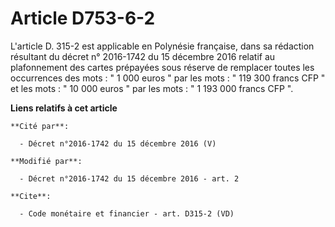 # Article D753-6-2

L'article D. 315-2 est applicable en Polynésie française, dans sa rédaction résultant du décret n° 2016-1742 du 15 décembre
2016 relatif au plafonnement des cartes prépayées sous réserve de remplacer toutes les occurrences des mots : " 1 000 euros "
par les mots : " 119 300 francs CFP " et les mots : " 10 000 euros " par les mots : " 1 193 000 francs CFP ".

**Liens relatifs à cet article**

	**Cité par**:

	  - Décret n°2016-1742 du 15 décembre 2016 (V)

	**Modifié par**:

	  - Décret n°2016-1742 du 15 décembre 2016 - art. 2

	**Cite**:

	  - Code monétaire et financier - art. D315-2 (VD)
